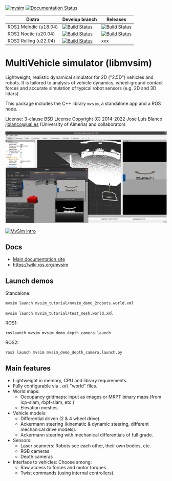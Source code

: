 [![mvsim](https://circleci.com/gh/MRPT/mvsim.svg?style=svg)](https://circleci.com/gh/MRPT/mvsim) [![Documentation Status](https://readthedocs.org/projects/mvsimulator/badge/?version=latest)](https://mvsimulator.readthedocs.io/en/latest/?badge=latest)

| Distro | Develop branch | Releases |
| --- | --- | --- |
| ROS1 Melodic (u18.04) | [![Build Status](https://build.ros.org/job/Mdev__mvsim__ubuntu_bionic_amd64/badge/icon)](https://build.ros.org/job/Mdev__mvsim__ubuntu_bionic_amd64/) | [![Build Status](https://build.ros.org/view/Mbin_uB64/job/Mbin_uB64__mvsim__ubuntu_bionic_amd64__binary/badge/icon)](https://build.ros.org/view/Mbin_uB64/job/Mbin_uB64__mvsim__ubuntu_bionic_amd64__binary/)
| ROS1 Noetic (u20.04) | [![Build Status](https://build.ros.org/job/Ndev__mvsim__ubuntu_focal_amd64/badge/icon)](https://build.ros.org/job/Ndev__mvsim__ubuntu_focal_amd64/) |  [![Build Status](https://build.ros.org/job/Nbin_uF64__mvsim__ubuntu_focal_amd64__binary/badge/icon)](https://build.ros.org/job/Nbin_uF64__mvsim__ubuntu_focal_amd64__binary/) |
| ROS2 Rolling (u22.04) | [![Build Status](https://build.ros2.org/job/Rdev__mvsim__ubuntu_jammy_amd64/badge/icon)](https://build.ros2.org/job/Rdev__mvsim__ubuntu_jammy_amd64/) |  xxx |

MultiVehicle simulator (libmvsim)
======================================
Lightweight, realistic dynamical simulator for 2D ("2.5D") vehicles and robots.
It is tailored to analysis of vehicle dynamics, wheel-ground contact forces and accurate simulation of typical robot sensors (e.g. 2D and 3D lidars).

This package includes the C++ library `mvsim`, a standalone app and a ROS node.

License: 3-clause BSD License
Copyright (C) 2014-2022 Jose Luis Blanco <jlblanco@ual.es> (University of Almeria) and collaborators

![screenshot-demo-2robots](docs/imgs/mvsim_screenshot_ros1_depth_camera_demo.png)

[![MvSim intro](https://img.youtube.com/vi/xMUMjEG8xlk/0.jpg)](https://www.youtube.com/watch?v=xMUMjEG8xlk)

Docs
----------
  * [Main documentation site](https://mvsimulator.readthedocs.io/en/latest/)
  * https://wiki.ros.org/mvsim
  
Launch demos
--------------

Standalone:

    mvsim launch mvsim_tutorial/mvsim_demo_2robots.world.xml
    
    mvsim launch mvsim_tutorial/test_mesh.world.xml


ROS1:

    roslaunch mvsim mvsim_demo_depth_camera.launch

ROS2:

    ros2 launch mvsim mvsim_demo_depth_camera.launch.py

Main features
--------------
  * Lightweight in memory, CPU and library requirements.
  * Fully configurable via `.xml` "world" files.
  * World maps:
    * Occupancy gridmaps: input as images or MRPT binary maps (from icp-slam, rbpf-slam, etc.)
    * Elevation meshes.
  * Vehicle models:
    * Differential driven (2 & 4 wheel drive).
    * Ackermann steering (kinematic & dynamic steering, different mechanical drive models).
    * Ackermann steering with mechanical differentials of full grade.
  * Sensors:
    * Laser scanners: Robots see each other, their own bodies, etc.
    * RGB cameras
    * Depth cameras
  * Interface to vehicles: Choose among:
    * Raw access to forces and motor torques.
    * Twist commands (using internal controllers).

